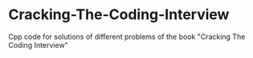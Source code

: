 # Cracking-The-Coding-Interview

Cpp code for solutions of different problems of the book "Cracking The Coding Interview"
